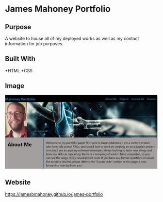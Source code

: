 # James Mahoney Portfolio

## Purpose
A website to house all of my deployed works as well as my contact information for job purposes.

## Built With
*HTML
*CSS

## Image
<img src="./assets/images/website_snapshot.JPG" />

##  Website
https://jamesbmahoney.github.io/james-portfolio

